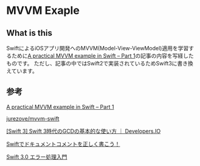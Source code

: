 # MVVM Exaple

## What is this

SwiftによるiOSアプリ開発へのMVVM(Model-View-ViewModel)適用を学習するために[A practical MVVM example in Swift – Part 1](http://candycode.io/a-practical-mvvm-example-in-swift-part-1/)の記事の内容を写経したものです。
ただし、記事の中ではSwift2で実装されているためSwift3に書き換えています。


## 参考
[A practical MVVM example in Swift – Part 1](http://candycode.io/a-practical-mvvm-example-in-swift-part-1/)

[jurezove/mvvm-swift](https://github.com/jurezove/mvvm-swift)

[[Swift 3] Swift 3時代のGCDの基本的な使い方 ｜ Developers.IO](http://dev.classmethod.jp/smartphone/iphone/swift-3-how-to-use-gcd-api-1/)

[Swiftでドキュメントコメントを正しく書こう！](http://grandbig.github.io/blog/2016/01/24/swift-document-comment/)

[Swift 3.0 エラー処理入門](https://qiita.com/koishi/items/67cf4d0f51c4d79f1d22) 

